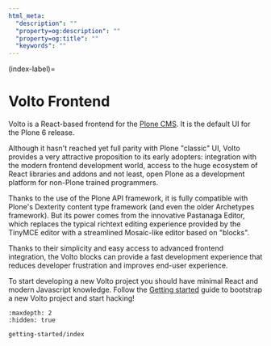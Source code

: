 ```yaml
---
html_meta:
  "description": ""
  "property=og:description": ""
  "property=og:title": ""
  "keywords": ""
---
```


(index-label)=

# Volto Frontend

Volto is a React-based frontend for the [Plone CMS](https://plone.org). It is
the default UI for the Plone 6 release.

Although it hasn't reached yet full parity with Plone "classic" UI, Volto
provides a very attractive proposition to its early adopters: integration with
the modern frontend development world, access to the huge ecosystem of React
libraries and addons and not least, open Plone as a development platform for
non-Plone trained programmers.

Thanks to the use of the Plone API framework, it is fully compatible with
Plone's Dexterity content type framework (and even the older Archetypes
framework). But its power comes from the innovative Pastanaga Editor,
which replaces the typical richtext editing experience provided by the
TinyMCE editor with a streamlined Mosaic-like editor based on "blocks".

Thanks to their simplicity and easy access to advanced frontend integration,
the Volto blocks can provide a fast development experience that reduces
developer frustration and improves end-user experience.

To start developing a new Volto project you should have minimal React and
modern Javascript knowledge. Follow the
[Getting started](./getting-started/install) guide to bootstrap a new Volto
project and start hacking!

```{toctree}
:maxdepth: 2
:hidden: true

getting-started/index
```

<!--
  - Getting Started:
      - Bootstrap Volto: 'getting-started/install.md'
      - Developer roadmap: 'getting-started/roadmap.md'
      - Learning resources: 'getting-started/others.md'
      - How does it work under the hood: 'getting-started/howdoesitwork.md'
  - Design principles: 'design-principles/index.md'
  - Style Guide: 'style-guide/index.md'
  - Configuration:
      - What is configurable?: 'configuration/how-to.md'
      - Settings reference guide: 'configuration/settings-reference.md'
      - Zero config builds: 'configuration/zero-config-builds.md'
      - Internal proxy: 'configuration/internalproxy.md'
      - Backend configuration: 'configuration/backend.md'
      - Richeditor settings: 'configuration/richeditor-settings.md'
      - Multilingual: 'configuration/multilingual.md'
      - Working copy: 'configuration/workingcopy.md'
      - Environment variables: 'configuration/environmentvariables.md'
      - API expanders: 'configuration/expanders.md'
  - Theming & Semantic UI:
      - About Semantic UI: 'theming/about-semantic.md'
      - Semantic UI Theming: 'theming/semanticui-theming.md'
      - Theming Engine: 'theming/theming-engine.md'
      - Theming strategy: 'theming/theming-strategy.md'
      - Custom styling: 'theming/custom-styling.md'
      - Use another theming engine: 'theming/using-third-party-themes.md'
  - Development recipes:
      - Creating a project: 'recipes/creating-project.md'
      - Folder structure: 'recipes/folder-structure.md'
      - Customizing components: 'recipes/customizing-components.md'
      - Customizing views: 'recipes/customizing-views.md'
      - Creating new views: 'recipes/creating-views.md'
      - Internationalization: 'recipes/i18n.md'
      - Express middleware: 'recipes/express.md'
      - Lazy loading and code splitting: 'recipes/lazyload.md'
      - Overriding i18n messages: 'recipes/overridei18n.md'
      - App component insertion point: 'recipes/appextras.md'
      - Context navigation component: 'recipes/contextnavigation.md'
      - Pluggables: 'recipes/pluggables.md'
      - Forms and widgets: 'recipes/widget.md'
  - Blocks:
      - Introduction: 'blocks/introduction.md'
      - Anatomy: 'blocks/anatomy.md'
      - Settings: 'blocks/settings.md'
      - Edit components: 'blocks/editcomponent.md'
      - Extensions: 'blocks/extensions.md'
      - SSR: 'blocks/ssr.md'
  - Addons:
      - Introduction: 'addons/index.md'
      - Internationalization: 'addons/i18n.md'
      - Best practices: 'addons/best-practices.md'
  - Backend integration: 'backend/index.md'
  - Deploying:
      - Simple deployment: 'deploying/simple.md'
      - Using PM2: 'deploying/pm2.md'
      - Seamless mode: 'deploying/seamless-mode.md'
      - Using apache: 'deploying/apache.md'
      - Using sentry: 'deploying/sentry.md'
      - Performance improvements: 'deploying/performance.md'
  - Upgrade Guide: 'upgrade-guide/index.md'
  - Developer Guidelines:
      - Language features: 'developer-guidelines/language-features.md'
      - Linting: 'developer-guidelines/linting.md'
      - React: 'developer-guidelines/react.md'
      - Redux: 'developer-guidelines/redux.md'
      - Routing: 'developer-guidelines/routing.md'
      - Testing: 'developer-guidelines/testing.md'
      - Acceptance tests: 'developer-guidelines/acceptance-tests.md'
      - Accessibility: 'developer-guidelines/accessibility-guidelines.md'
  - Contributing:
      - Guidelines: 'contributing/guidelines.md'

-->
